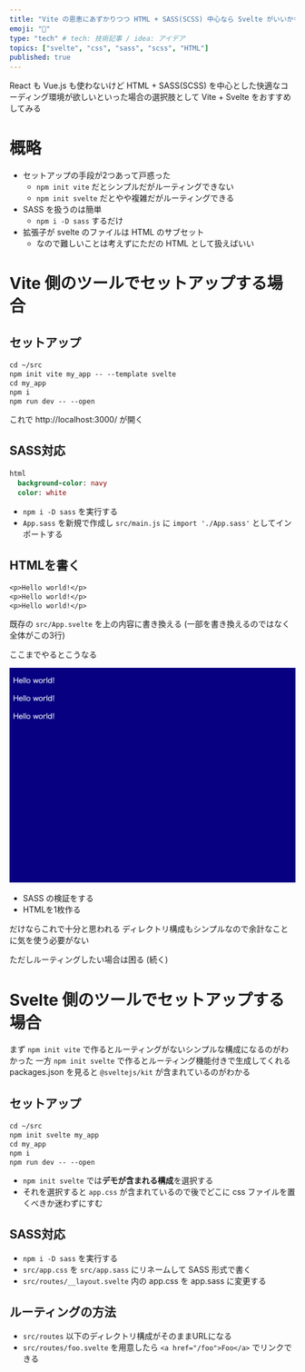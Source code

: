 ```yaml
---
title: "Vite の恩恵にあずかりつつ HTML + SASS(SCSS) 中心なら Svelte がいいかもしれない"
emoji: "🍉"
type: "tech" # tech: 技術記事 / idea: アイデア
topics: ["svelte", "css", "sass", "scss", "HTML"]
published: true
---
```


React も Vue.js も使わないけど HTML + SASS(SCSS) を中心とした快適なコーディング環境が欲しいといった場合の選択肢として Vite + Svelte をおすすめしてみる

# 概略 #

  * セットアップの手段が2つあって戸惑った
    * `npm init vite` だとシンプルだがルーティングできない
    * `npm init svelte` だとやや複雑だがルーティングできる
  * SASS を扱うのは簡単
    * `npm i -D sass` するだけ
  * 拡張子が svelte のファイルは HTML のサブセット
    * なので難しいことは考えずにただの HTML として扱えばいい

# Vite 側のツールでセットアップする場合 #

## セットアップ ##

```shell
cd ~/src
npm init vite my_app -- --template svelte
cd my_app
npm i
npm run dev -- --open
```

これで http://localhost:3000/ が開く

## SASS対応 ##

```sass:src/App.sass
html
  background-color: navy
  color: white
```

  * `npm i -D sass` を実行する
  * `App.sass` を新規で作成し `src/main.js` に `import './App.sass'` としてインポートする

## HTMLを書く ##

```html:src/App.svelte
<p>Hello world!</p>
<p>Hello world!</p>
<p>Hello world!</p>
```

既存の `src/App.svelte` を上の内容に書き換える
(一部を書き換えるのではなく全体がこの3行)

ここまでやるとこうなる

![](/images/4ff99e84325c47/browser_ss1.png)

  * SASS の検証をする
  * HTMLを1枚作る

だけならこれで十分と思われる
ディレクトリ構成もシンプルなので余計なことに気を使う必要がない

ただしルーティングしたい場合は困る (続く)

# Svelte 側のツールでセットアップする場合 #

まず `npm init vite` で作るとルーティングがないシンプルな構成になるのがわかった
一方 `npm init svelte` で作るとルーティング機能付きで生成してくれる
packages.json を見ると `@sveltejs/kit` が含まれているのがわかる

## セットアップ ##

```shell
cd ~/src
npm init svelte my_app
cd my_app
npm i
npm run dev -- --open
```

  * `npm init svelte` では**デモが含まれる構成**を選択する
  * それを選択すると `app.css` が含まれているので後でどこに css ファイルを置くべきか迷わずにすむ

## SASS対応 ##

  * `npm i -D sass` を実行する
  * `src/app.css` を `src/app.sass` にリネームして SASS 形式で書く
  * `src/routes/__layout.svelte` 内の app.css を app.sass に変更する

## ルーティングの方法 ##

  * `src/routes` 以下のディレクトリ構成がそのままURLになる
  * `src/routes/foo.svelte` を用意したら `<a href="/foo">Foo</a>` でリンクできる
